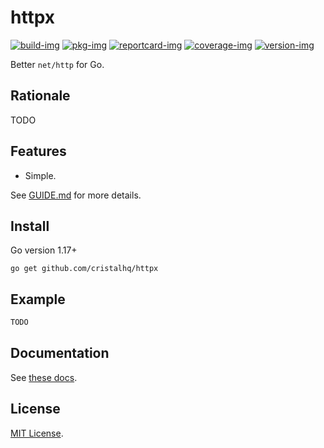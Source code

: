 # httpx

[![build-img]][build-url]
[![pkg-img]][pkg-url]
[![reportcard-img]][reportcard-url]
[![coverage-img]][coverage-url]
[![version-img]][version-url]

Better `net/http` for Go.

## Rationale

TODO

## Features

* Simple.

See [GUIDE.md](https://github.com/cristalhq/httpx/blob/main/GUIDE.md) for more details.

## Install

Go version 1.17+

```
go get github.com/cristalhq/httpx
```

## Example

```go
TODO
```

## Documentation

See [these docs][pkg-url].

## License

[MIT License](LICENSE).

[build-img]: https://github.com/cristalhq/httpx/workflows/build/badge.svg
[build-url]: https://github.com/cristalhq/httpx/actions
[pkg-img]: https://pkg.go.dev/badge/cristalhq/httpx
[pkg-url]: https://pkg.go.dev/github.com/cristalhq/httpx
[reportcard-img]: https://goreportcard.com/badge/cristalhq/httpx
[reportcard-url]: https://goreportcard.com/report/cristalhq/httpx
[coverage-img]: https://codecov.io/gh/cristalhq/httpx/branch/main/graph/badge.svg
[coverage-url]: https://codecov.io/gh/cristalhq/httpx
[version-img]: https://img.shields.io/github/v/release/cristalhq/httpx
[version-url]: https://github.com/cristalhq/httpx/releases
